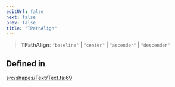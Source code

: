 ```yaml
---
editUrl: false
next: false
prev: false
title: "TPathAlign"
---
```


> **TPathAlign**: `"baseline"` \| `"center"` \| `"ascender"` \| `"descender"`

## Defined in

[src/shapes/Text/Text.ts:69](https://github.com/fabricjs/fabric.js/blob/5c1240d8b4662e45868dd33f385f941de21c8e9c/src/shapes/Text/Text.ts#L69)
